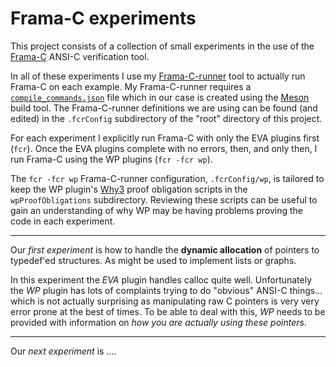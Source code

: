 # Frama-C experiments

This project consists of a collection of small experiments in the use of
the [Frama-C](https://frama-c.com) ANSI-C verification tool.

In all of these experiments I use my
[Frama-C-runner](https://github.com/diSimplex/frama-c-runner) tool to
actually run Frama-C on each example. My Frama-C-runner requires a
[`compile_commands.json`](https://clang.llvm.org/docs/JSONCompilationDatabase.html)
file which in our case is created using the
[Meson](https://mesonbuild.com/) build tool. The Frama-C-runner
definitions we are using can be found (and edited) in the `.fcrConfig`
subdirectory of the "root" directory of this project.

For each experiment I explicitly run Frama-C with only the EVA plugins
first (`fcr`). Once the EVA plugins complete with no errors, then, and
only then, I run Frama-C using the WP plugins (`fcr -fcr wp`).

The `fcr -fcr wp` Frama-C-runner configuration, `.fcrConfig/wp`, is
tailored to keep the WP plugin's [Why3](https://why3.lri.fr/) proof
obligation scripts in the `wpProofObligations` subdirectory. Reviewing
these scripts can be useful to gain an understanding of why WP may be
having problems proving the code in each experiment.

----

Our *first experiment* is how to handle the **dynamic allocation** of
pointers to typedef'ed structures. As might be used to implement lists or
graphs.

In this experiment the *EVA* plugin handles calloc quite well.
Unfortunately the *WP* plugin has lots of complaints trying to do
"obvious" ANSI-C things... which is not actually surprising as
manipulating raw C pointers is very very error prone at the best of times.
To be able to deal with this, *WP* needs to be provided with information
on *how you are actually using these pointers*.

----

Our *next experiment* is ....

